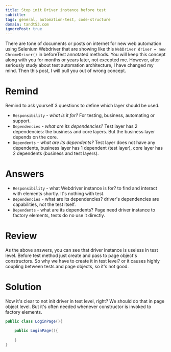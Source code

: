 ```yaml
---
title: Stop init Driver instance before test
subtitle: 
tags: general, automation-test, code-structure
domain: tandt53.com
ignorePost: true
---
```


There are tone of documents or posts on internet for new web automation using Selenium Webdriver that are showing like this `WebDriver driver = new ChromeDriver()` in beforeTest annotated methods. You will keep this concept along with you for months or years later, not excepted me. However, after seriously study about test automation architecture, I have changed my mind. Then this post, I will pull you out of wrong concept.

# Remind 
Remind to ask yourself 3 questions to define which layer should be used.
- `Responsibility` - *what is it for?* For testing, business, automating or support.
- `Dependencies` - *what are its dependencies?* Test layer has 2 dependencies: the business and core layers. But the business layer depends on the core.
- `Dependents` - *what are its dependents?* Test layer does not have any dependents, business layer has 1 dependent (test layer), core layer has 2 dependents (business and test layers).

# Answers
- `Responsibility` - what Webdriver instance is for? to find and interact with elements shortly. It's nothing with test.
- `Dependencies` - what are its dependencies? driver's dependencies are capabilities, not the test itself.
- `Dependents` - what are its dependents? Page need driver instance to factory elements, tests do no use it directly. 

# Review 
As the above answers, you can see that driver instance is useless in test level. Before test method just create and pass to page object's constructors. So why we have to create it in test level? or it causes highly coupling between tests and page objects, so it's not good.

# Solution

Now it's clear to not init driver in test level, right? We should do that in page object level. But it's often needed whenever constructor is invoked to factory elements.

```java
public class LoginPage(){

    public LoginPage(){
        
    }
}

```